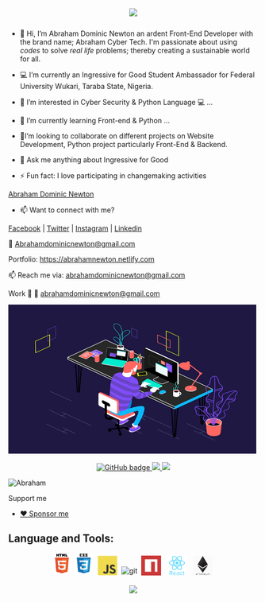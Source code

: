 <h1 align="center">
  <a href="https://git.io/typing-svg">
    <img src="https://readme-typing-svg.herokuapp.com/?lines=Heyyo!👋;I'm+a+Techie...;Welcome+to+my+Profile!&center=true&size=30&">
  </a>
</h1>

- 👋 Hi, I’m Abraham Dominic Newton an ardent Front-End Developer with the brand name; Abraham Cyber Tech. I'm passionate about using *codes* to solve *real life* problems; thereby creating a sustainable world for all.

- 💻 I’m currently an Ingressive for Good Student Ambassador for Federal University Wukari, Taraba State, Nigeria.

- 👀 I’m interested in Cyber Security & Python Language 💻 ...

- 🌱 I’m currently learning Front-end & Python ...

- 💞️I’m looking to collaborate on different projects on Website Development, Python project particularly Front-End & Backend.

- 💬 Ask me anything about Ingressive for Good

- ⚡ Fun fact: I love participating in changemaking activities 

<div class="badge-base LI-profile-badge" data-locale="en_US" data-size="medium" data-theme="light" data-type="VERTICAL" data-vanity="abrahamdominicnewton" data-version="v1"><a class="badge-base__link LI-simple-link" href="https://ng.linkedin.com/in/abrahamdominicnewton?trk=profile-badge">Abraham Dominic Newton</a></div>
              

- 📫 Want to connect with me?  

<a href="https://facebook.com/abdominicnewton"/>Facebook</a> | <a href="https://twitter.com/abrahamdomenik"/>Twitter</a>  | <a href="https://instagram.com/abrahamdomenik"/>Instagram</a>  | <a href="https://linkedin.com/in/abrahamdominicnewton"/>Linkedin</a>  

📧 Abrahamdominicnewton@gmail.com

Portfolio: https://abrahamnewton.netlify.com


📫 Reach me via: abrahamdominicnewton@gmail.com

Work 💼
📧 abrahamdominicnewton@gmail.com

<p><img src="https://github.com/abrahamdominic/abrahamdominic/blob/main/ab.gif" alt="Abraham" width="500" height="300"></p>




<p align="center">
  
  <a href="https://github.com/abrahamdominic?tab=followers">
    <img src="https://img.shields.io/github/followers/abrahamdominic?tab=followers?label=blue&logo=github&style=for-the-badge" alt="GitHub badge" />
  </a>
  <a href="https://twitter.com/abrahamdomenick">
    <img src="https://img.shields.io/twitter/follow/abrahamdomenick?label=Twitter&logo=twitter&style=for-the-badge" />
  </a>
  <a href="https://discord.com/@DOMINIC#6727">
    <img src="https://img.shields.io/discord/808727269400772638?color=green&logo=Discord&style=for-the-badge" />
  </a>
</p>

<p align="left"> <img src="https://komarev.com/ghpvc/?username=abrahamdominic&label=Profile%20views&color=0e75b6&style=flat" alt="Abraham" /> </p>

 Support me 
- <a href="">:heart: Sponsor me</a>

## Language and Tools:
<p align="center">
   <img src="https://raw.githubusercontent.com/devicons/devicon/master/icons/html5/html5-original-wordmark.svg" alt="html5" width="40" height="40"/>
   <img src="https://raw.githubusercontent.com/devicons/devicon/master/icons/css3/css3-original-wordmark.svg" alt="css3" width="40" height="40"/>
  <img src="https://raw.githubusercontent.com/devicons/devicon/master/icons/javascript/javascript-original.svg" alt="javascript" height="40" style="vertical-align:top; margin:4px"/>
<img src="https://www.vectorlogo.zone/logos/git-scm/git-scm-icon.svg" alt="git" width="40" height="40"/>
  <img src="https://raw.githubusercontent.com/github/explore/80688e429a7d4ef2fca1e82350fe8e3517d3494d/topics/npm/npm.png" alt="NPM" height="40" style="vertical-align:top; margin:4px">
<img src="https://raw.githubusercontent.com/devicons/devicon/master/icons/react/react-original-wordmark.svg" alt="react" height="40" style="vertical-align:top; margin:4px"/>
 <img src="https://raw.githubusercontent.com/github/explore/80688e429a7d4ef2fca1e82350fe8e3517d3494d/topics/ethereum/ethereum.png" alt="cpp" height="40"
    style="vertical-align:top; margin: 4px">
 
</p>

 <div align="center">
 <img align="center" width=690em src="https://github-readme-stats.vercel.app/api/top-langs/?username=abrahamdominic&layout=compact&langs_count=7&theme=dark"/>
</div>
  
  <p align="center"
